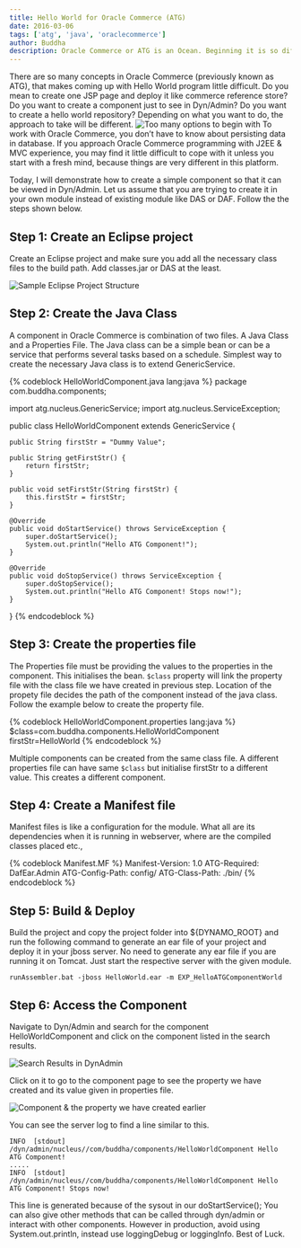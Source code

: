```yaml
---
title: Hello World for Oracle Commerce (ATG)
date: 2016-03-06
tags: ['atg', 'java', 'oraclecommerce']
author: Buddha
description: Oracle Commerce or ATG is an Ocean. Beginning it is so difficult. There are so many new things to learn before you can write a program that runs on this platform. This article helps you learn how to begin with creating new components in Oracle Commerce.
---
```

There are so many concepts in Oracle Commerce (previously known as ATG), that makes coming up with Hello World program little difficult. Do you mean to create one JSP page and deploy it like commerce reference store? Do you want to create a component just to see in Dyn/Admin? Do you want to create a hello world repository? Depending on what you want to do, the approach to take will be different.
![Too many options to begin with](https://farm2.staticflickr.com/1633/25195316629_65c8162a37_n.jpg)
To work with Oracle Commerce, you don’t have to know about persisting data in database. If you approach Oracle Commerce programming with J2EE & MVC experience, you may find it little difficult to cope with it unless you start with a fresh mind, because things are very different in this platform.

Today, I will demonstrate how to create a simple component so that it can be viewed in Dyn/Admin. Let us assume that you are trying to create it in your own module instead of existing module like DAS or DAF. Follow the the steps shown below.

## Step 1: Create an Eclipse project

Create an Eclipse project and make sure you add all the necessary class files to the build path. Add classes.jar or DAS at the least.
<!-- more -->
![Sample Eclipse Project Structure](http://i.stack.imgur.com/OP8b7.png)
## Step 2: Create the Java Class

A component in Oracle Commerce is combination of two files. A Java Class and a Properties File. The Java class can be a simple bean or can be a service that performs several tasks based on a schedule. Simplest way to create the necessary Java class is to extend GenericService.


{% codeblock HelloWorldComponent.java lang:java  %}
package com.buddha.components;

import atg.nucleus.GenericService;
import atg.nucleus.ServiceException;

public class HelloWorldComponent extends GenericService {

    public String firstStr = "Dummy Value";

    public String getFirstStr() {
        return firstStr;
    }

    public void setFirstStr(String firstStr) {
        this.firstStr = firstStr;
    }

    @Override
    public void doStartService() throws ServiceException {
        super.doStartService();
        System.out.println("Hello ATG Component!");
    }

    @Override
    public void doStopService() throws ServiceException {
        super.doStopService();
        System.out.println("Hello ATG Component! Stops now!");
    }
}
{% endcodeblock %}

## Step 3: Create the properties file

The Properties file must be providing the values to the properties in the component. This initialises the bean. `$class` property will link the property file with the class file we have created in previous step. Location of the propety file decides the path of the component instead of the java class. Follow the example below to create the property file.

{% codeblock HelloWorldComponent.properties lang:java  %}
$class=com.buddha.components.HelloWorldComponent
firstStr=HelloWorld
{% endcodeblock %}

Multiple components can be created from the same class file. A different properties file can have same `$class` but initialise firstStr to a different value. This creates a different component.

## Step 4: Create a Manifest file

Manifest files is like a configuration for the module. What all are its dependencies when it is running in webserver, where are the compiled classes placed etc.,

{% codeblock Manifest.MF  %}
Manifest-Version: 1.0
ATG-Required: DafEar.Admin
ATG-Config-Path: config/
ATG-Class-Path: ./bin/
{% endcodeblock %}
## Step 5: Build & Deploy
Build the project and copy the project folder into ${DYNAMO_ROOT} and run the following command to generate an ear file of your project and deploy it in your jboss server. No need to generate any ear file if you are running it on Tomcat. Just start the respective server with the given module.

```
runAssembler.bat -jboss HelloWorld.ear -m EXP_HelloATGComponentWorld
```
## Step 6: Access the Component

Navigate to Dyn/Admin and search for the component HelloWorldComponent and click on the component listed in the search results.

![Search Results in DynAdmin](http://i.stack.imgur.com/urvDL.png)

Click on it to go to the component page to see the property we have created and its value given in properties file.

![Component & the property we have created earlier](http://i.stack.imgur.com/sWi9t.png)

You can see the server log to find a line similar to this.

```
INFO  [stdout] /dyn/admin/nucleus//com/buddha/components/HelloWorldComponent Hello ATG Component!
.....
INFO  [stdout] /dyn/admin/nucleus//com/buddha/components/HelloWorldComponent Hello ATG Component! Stops now!
```
This line is generated because of the sysout in our doStartService(); You can also give other methods that can be called through dyn/admin or interact with other components. However in production, avoid using System.out.println, instead use loggingDebug or loggingInfo. Best of Luck.
